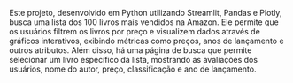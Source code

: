 
Este projeto, desenvolvido em Python utilizando Streamlit, Pandas e Plotly, busca uma lista dos 100 livros mais vendidos na Amazon. Ele permite que os usuários filtrem os livros por preço e visualizem dados através de gráficos interativos, exibindo métricas como preços, anos de lançamento e outros atributos. Além disso, há uma página de busca que permite selecionar um livro específico da lista, mostrando as avaliações dos usuários, nome do autor, preço, classificação e ano de lançamento.

